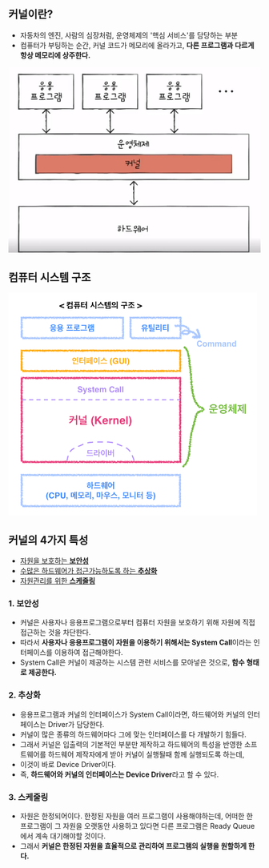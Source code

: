 ## 커널이란?

- 자동차의 엔진, 사람의 심장처럼, 운영체제의 '핵심 서비스'를 담당하는 부분
- 컴퓨터가 부팅하는 순간, 커널 코드가 메모리에 올라가고, **다른 프로그램과 다르게 항상 메모리에 상주한다.**

<img src="../os/image/kernel.png" >

## 컴퓨터 시스템 구조
<img src="../os/image/computer-system.png" >

## 커널의 4가지 특성
- [자원을 보호하는 **보안성**](#1-보안성)
- [수많은 하드웨어가 접근가능하도록 하는 **추상화**](#2-추상화)
- [자원관리를 위한 **스케줄링**](#3-스케줄링)

### 1. 보안성
- 커널은 사용자나 응용프로그램으로부터 컴퓨터 자원을 보호하기 위해 자원에 직접 접근하는 것을 차단한다.
- 따라서 **사용자나 응용프로그램이 자원을 이용하기 위해서는 System Call**이라는 인터페이스를 이용하여 접근해야한다.
- System Call은 커널이 제공하는 시스템 관련 서비스를 모아넣은 것으로, **함수 형태로 제공한다.**
### 2. 추상화

- 응용프로그램과 커널의 인터페이스가 System Call이라면, 하드웨어와 커널의 인터페이스는 Driver가 담당한다.
- 커널이 많은 종류의 하드웨어마다 그에 맞는 인터페이스를 다 개발하기 힘들다. 
- 그래서 커널은 입출력의 기본적인 부분만 제작하고 하드웨어의 특성을 반영한 소프트웨어를 하드웨어 제작자에게 받아 커널이 실행될때 함께 실행되도록 하는데,
- 이것이 바로 Device Driver이다. 
- 즉, **하드웨어와 커널의 인터페이스는 Device Driver**라고 할 수 있다.

### 3. 스케줄링

- 자원은 한정되어이다. 한정된 자원을 여러 프로그램이 사용해야하는데, 어떠한 한 프로그램이 그 자원을 오랫동안 사용하고 있다면 다른 프로그램은 Ready Queue에서 계속 대기해야할 것이다.
- 그래서 **커널은 한정된 자원을 효율적으로 관리하여 프로그램의 실행을 원할하게 한다.**

